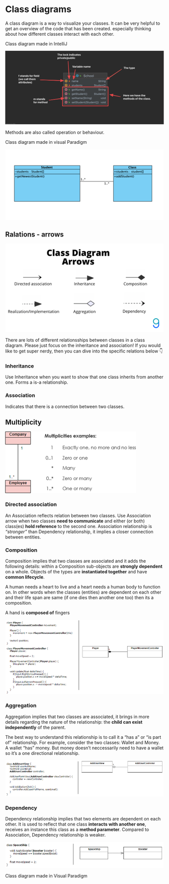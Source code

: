 # Class diagrams

A class diagram is a way to visualize your classes. It can be very helpful to get an overview of the code that has been created. especially thinking about how different classes interact with each other. 





Class diagram made in IntelliJ

![Class diagram explanation](../../assets/class-diagram-explanation.png)

Methods are also called operation or behaviour. 



Class diagram made in visual Paradigm

![CleanShot 2021-09-28 at 13.15.48@2x](../../assets/class-diagram-visual-paradigm.png)







## Ralations - arrows

![img](../../assets/class-diagram-arrows.png)

There are lots of different relationsships between classes in a class diagram. Please just focus on the inheritance and association! If you would like to get super nerdy, then you can dive into the specific relations below 👇







### Inheritance

Use Inheritance when you want to show that one class inherits from another one. Forms a is-a relationship.



### Association

Indicates that there is a connection between two classes. 



## Multiplicity

![multiplicities](../../assets/multiplicities.png)



### Directed association

An Association reflects relation between two classes. Use Association arrow when two classes **need to communicate** and either (or both) class(es) **hold reference** to the second one. Association relationship is *“stronger”* than Dependency relationship, it implies a closer connection between entities.



### Composition

Composition implies that two classes are associated and it adds the following details: within a Composition sub-objects are **strongly dependent** on a whole. Objects of the types are **instantiated together** and have **common lifecycle**.

A human needs a heart to live and a heart needs a human body to function  on. In other words when the classes (entities) are dependent on each other and their life span are same (if one dies then another one too)  then its a composition.

A hand is **composed of** fingers



![img](../../assets/arrows-composition.png)



### Aggregation

Aggregation implies that two classes are associated, it brings in more details regarding the nature of the relationship: the **child can exist independently** of the parent.

The best way to understand this relationship is to call it a “has a” or  “is part of” relationship. For example, consider the two classes: Wallet and Money. A wallet “has” money. But money doesn’t neccessarily need to have a wallet so it’s a one directional relationship.

![img](../../assets/arrows-aggregation.png)



### Dependency

Dependency relationship implies that two elements are dependent on each other. It is used to reflect that one class **interacts with another one**, receives an instance this class as a **method parameter**. Compared to Association, Dependency relationship is weaker.

![img](../../assets/arrows-dependency.png)









Class diagram made in Visual Paradigm





